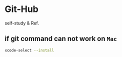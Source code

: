 # Git-Hub
self-study &amp; Ref.
  
## if git command can not work on `Mac`
```sh
xcode-select --install
```
